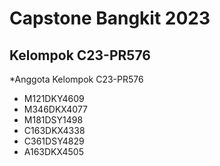 Capstone Bangkit 2023
==
Kelompok C23-PR576
--
*Anggota Kelompok C23-PR576
- M121DKY4609
- M346DKX4077
- M181DSY1498
- C163DKX4338
- C361DSY4829
- A163DKX4505
